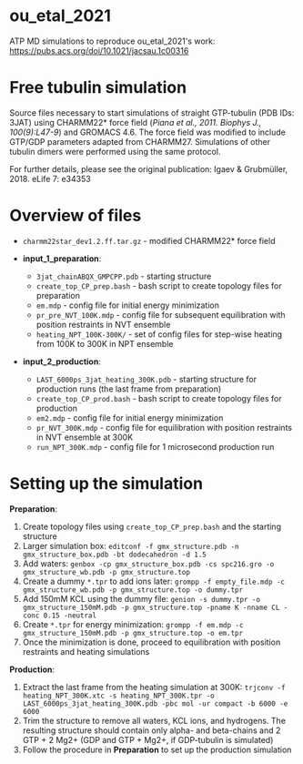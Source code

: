 # ou_etal_2021
ATP MD simulations to reproduce ou_etal_2021's work: https://pubs.acs.org/doi/10.1021/jacsau.1c00316


# Free tubulin simulation

Source files necessary to start simulations of straight GTP-tubulin (PDB IDs: 3JAT) using CHARMM22* force field (*Piana et al., 2011. Biophys J., 100(9):L47-9*) and GROMACS 4.6. The force field was modified to include GTP/GDP parameters adapted from CHARMM27. Simulations of other tubulin dimers were performed using the same protocol.

For further details, please see the original publication: Igaev & Grubmüller, 2018. eLife 7: e34353

# Overview of files

* `charmm22star_dev1.2.ff.tar.gz` - modified CHARMM22* force field

* **input_1_preparation**:
  * `3jat_chainABQX_GMPCPP.pdb` - starting structure
  * `create_top_CP_prep.bash` - bash script to create topology files for preparation
  * `em.mdp` - config file for initial energy minimization
  * `pr_pre_NVT_100K.mdp` - config file for subsequent equilibration with position restraints in NVT ensemble
  * `heating_NPT_100K-300K/` - set of config files for step-wise heating from 100K to 300K in NPT ensemble

* **input_2_production**:
  * `LAST_6000ps_3jat_heating_300K.pdb` - starting structure for production runs (the last frame from preparation)
  * `create_top_CP_prod.bash` - bash script to create topology files for production
  * `em2.mdp` - config file for initial energy minimization
  * `pr_NVT_300K.mdp` - config file for equilibration with position restraints in NVT ensemble at 300K
  * `run_NPT_300K.mdp` - config file for 1 microsecond production run

# Setting up the simulation

**Preparation**:
 1. Create topology files using `create_top_CP_prep.bash` and the starting structure
 2. Larger simulation box: `editconf -f gmx_structure.pdb -n gmx_structure_box.pdb -bt dodecahedron -d 1.5`
 3. Add waters: `genbox -cp gmx_structure_box.pdb -cs spc216.gro -o gmx_structure_wb.pdb -p gmx_structure.top`
 4. Create a dummy `*.tpr` to add ions later: `grompp -f empty_file.mdp -c gmx_structure_wb.pdb -p gmx_structure.top -o dummy.tpr`
 5. Add 150mM KCL using the dummy file: `genion -s dummy.tpr -o gmx_structure_150mM.pdb -p gmx_structure.top -pname K -nname CL -conc 0.15 -neutral`
 6. Create `*.tpr` for energy minimization: `grompp -f em.mdp -c gmx_structure_150mM.pdb -p gmx_structure.top -o em.tpr`
 7. Once the minimization is done, proceed to equilibration with position restraints and heating simulations
 
 **Production**:
  1. Extract the last frame from the heating simulation at 300K: `trjconv -f heating_NPT_300K.xtc -s heating_NPT_300K.tpr -o LAST_6000ps_3jat_heating_300K.pdb -pbc mol -ur compact -b 6000 -e 6000`
  2. Trim the structure to remove all waters, KCL ions, and hydrogens. The resulting structure should contain only alpha- and beta-chains and 2 GTP + 2 Mg2+ (GDP and GTP + Mg2+, if GDP-tubulin is simulated)
  3. Follow the procedure in **Preparation** to set up the production simulation
